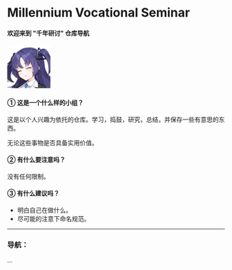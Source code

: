 # Millennium Vocational Seminar
#### **欢迎来到 "千年研讨" 仓库导航**



<img src=".\img\Profile Pictures_18.png" style="zoom: 25%;"  style="zoom: 25%;" />



#### ① 这是一个什么样的小组？

这是以个人兴趣为依托的仓库。学习，捣鼓，研究，总结，并保存一些有意思的东西。

无论这些事物是否具备实用价值。



#### ② 有什么要注意吗？

没有任何限制。



#### ③ 有什么建议吗？

- 明白自己在做什么。
- 尽可能的注意下命名规范。



---



### 导航：

...